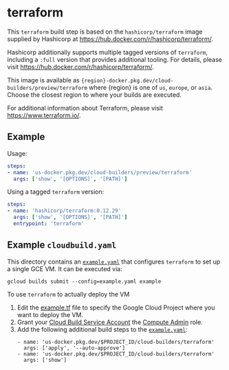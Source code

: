# terraform

This `terraform` build step is based on the `hashicorp/terraform` image supplied
by Hashicorp at https://hub.docker.com/r/hashicorp/terraform/.

Hashicorp additionally supports multiple tagged versions of `terraform`,
including a `:full` version that provides additional tooling. For details,
please visit https://hub.docker.com/r/hashicorp/terraform/.

This image is available as
`{region}-docker.pkg.dev/cloud-builders/preview/terraform` where {region}
is one of `us`, `europe`, or `asia`. Choose the closest region to where your
builds are executed.

For additional information about Terraform, please visit
https://www.terraform.io/.

## Example

Usage:

```yaml
steps:
- name: 'us-docker.pkg.dev/cloud-builders/preview/terraform'
  args: ['show', '[OPTIONS]', '[PATH]']
```

Using a tagged `terraform` version:
```yaml
steps:
- name: 'hashicorp/terraform:0.12.29'
  args: ['show', '[OPTIONS]', '[PATH]']
  entrypoint: 'terraform'
```

## Example `cloudbuild.yaml`

This directory contains an [`example.yaml`](example.yaml) that configures
`terraform` to set up a single GCE VM.
It can be executed via:
```
gcloud builds submit --config=example.yaml example
```

To use `terraform` to actually deploy the VM

1. Edit the [example.tf](example/example.tf) file to specify the Google Cloud
   Project where you want to deploy the VM.
1. Grant your [Cloud Build Service
   Account](https://cloud.google.com/cloud-build/docs/cloud-build-service-account)
   the [Compute
   Admin](https://cloud.google.com/compute/docs/access/iam#compute.admin) role.
1. Add the following additional build steps to the
   [`example.yaml`](example.yaml):
   ```
   - name: 'us-docker.pkg.dev/$PROJECT_ID/cloud-builders/terraform'
     args: ['apply', '--auto-approve']
   - name: 'us-docker.pkg.dev/$PROJECT_ID/cloud-builders/terraform'
     args: ['show']
   ```
